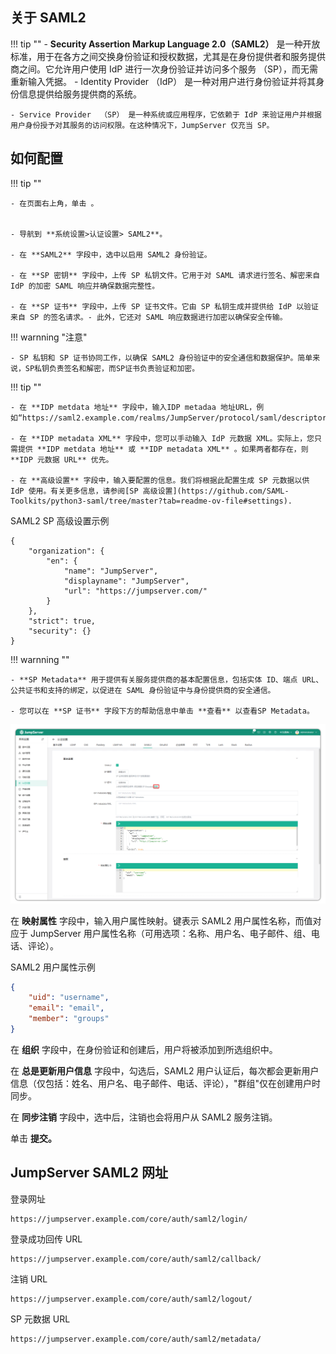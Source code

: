 ## 关于 SAML2
!!! tip ""
    - **Security Assertion Markup Language 2.0（SAML2）** 是一种开放标准，用于在各方之间交换身份验证和授权数据，尤其是在身份提供者和服务提供商之间。它允许用户使用 IdP 进行一次身份验证并访问多个服务 （SP），而无需重新输入凭据。
    - Identity Provider （IdP） 是一种对用户进行身份验证并将其身份信息提供给服务提供商的系统。

    - Service Provider  （SP） 是一种系统或应用程序，它依赖于 IdP 来验证用户并根据用户身份授予对其服务的访问权限。在这种情况下，JumpServer 仅充当 SP。
## 如何配置
!!! tip ""

    - 在页面右上角，单击 。


    - 导航到 **系统设置>认证设置> SAML2**。

    - 在 **SAML2** 字段中，选中以启用 SAML2 身份验证。

    - 在 **SP 密钥** 字段中，上传 SP 私钥文件。它用于对 SAML 请求进行签名、解密来自 IdP 的加密 SAML 响应并确保数据完整性。

    - 在 **SP 证书** 字段中，上传 SP 证书文件。它由 SP 私钥生成并提供给 IdP 以验证来自 SP 的签名请求。- 此外，它还对 SAML 响应数据进行加密以确保安全传输。

!!! warnning "注意"

    - SP 私钥和 SP 证书协同工作，以确保 SAML2 身份验证中的安全通信和数据保护。简单来说，SP私钥负责签名和解密，而SP证书负责验证和加密。


!!! tip ""

    - 在 **IDP metdata 地址** 字段中，输入IDP metadaa 地址URL，例如“https://saml2.example.com/realms/JumpServer/protocol/saml/descriptor”。

    - 在 **IDP metadata XML** 字段中，您可以手动输入 IdP 元数据 XML。实际上，您只需提供 **IDP metdata 地址** 或 **IDP metadata XML** 。如果两者都存在，则 **IDP 元数据 URL** 优先。
 
    - 在 **高级设置** 字段中，输入要配置的信息。我们将根据此配置生成 SP 元数据以供 IdP 使用。有关更多信息，请参阅[SP 高级设置](https://github.com/SAML-Toolkits/python3-saml/tree/master?tab=readme-ov-file#settings).

SAML2 SP 高级设置示例

```
{  
	"organization": {    
		"en": {      
			"name": "JumpServer",      
			"displayname": "JumpServer",      
			"url": "https://jumpserver.com/"    
		}  
	},
    "strict": true,  
    "security": {}
}
```

!!! warnning ""

    - **SP Metadata** 用于提供有关服务提供商的基本配置信息，包括实体 ID、端点 URL、公共证书和支持的绑定，以促进在 SAML 身份验证中与身份提供商的安全通信。

    - 您可以在 **SP 证书** 字段下方的帮助信息中单击 **查看** 以查看SP Metadata。

![img](../../../../img/V4_SAML2.png)





在 **映射属性** 字段中，输入用户属性映射。键表示 SAML2 用户属性名称，而值对应于 JumpServer 用户属性名称（可用选项：名称、用户名、电子邮件、组、电话、评论）。

SAML2 用户属性示例

``` json
{  
	"uid": "username",  
	"email": "email",  
	"member": "groups"
}
```

在 **组织** 字段中，在身份验证和创建后，用户将被添加到所选组织中。

在 **总是更新用户信息** 字段中，勾选后，SAML2 用户认证后，每次都会更新用户信息（仅包括：姓名、用户名、电子邮件、电话、评论），"群组"仅在创建用户时同步。

在 **同步注销** 字段中，选中后，注销也会将用户从 SAML2 服务注销。

单击 **提交。**

## JumpServer SAML2 网址

登录网址

```
https://jumpserver.example.com/core/auth/saml2/login/
```



登录成功回传 URL

```
https://jumpserver.example.com/core/auth/saml2/callback/
```



注销 URL

```
https://jumpserver.example.com/core/auth/saml2/logout/
```



SP 元数据 URL
```
https://jumpserver.example.com/core/auth/saml2/metadata/
```